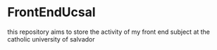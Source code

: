 # FrontEndUcsal
this repository aims to store the activity of my front end subject at the catholic university of salvador

